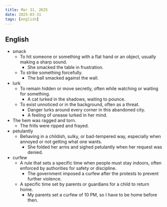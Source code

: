 ```yaml
---
title: Mar 31, 2K25
date: 2025-03-31
tags: [english]
---
```


## English

- smack
  - To hit someone or something with a flat hand or an object, usually making a sharp sound.
    - She smacked the table in frustration.
  - To strike something forcefully.
    - The ball smacked against the wall.
- lurk
  - To remain hidden or move secretly, often while watching or waiting for something.
    - A cat lurked in the shadows, waiting to pounce.
  - To exist unnoticed or in the background, often as a threat.
    - Danger lurks around every corner in this abandoned city.
    - A feeling of unease lurked in her mind.
- The hem was ragged and torn.
  - The frills were ripped and frayed.
- petulantly 
  - Behaving in a childish, sulky, or bad-tempered way, especially when annoyed or not getting what one wants.
    - She folded her arms and sighed petulantly when her request was denied.
- curfew
  - A rule that sets a specific time when people must stay indoors, often enforced by authorities for safety or discipline.
    - The government imposed a curfew after the protests to prevent further violence.
  - A specific time set by parents or guardians for a child to return home.
    - My parents set a curfew of 10 PM, so I have to be home before then.
